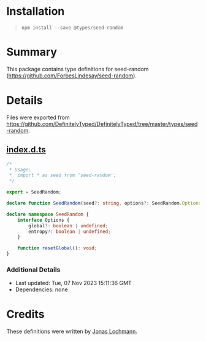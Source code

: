 # Installation
> `npm install --save @types/seed-random`

# Summary
This package contains type definitions for seed-random (https://github.com/ForbesLindesay/seed-random).

# Details
Files were exported from https://github.com/DefinitelyTyped/DefinitelyTyped/tree/master/types/seed-random.
## [index.d.ts](https://github.com/DefinitelyTyped/DefinitelyTyped/tree/master/types/seed-random/index.d.ts)
````ts
/*
 * Usage:
 *  import * as seed from 'seed-random';
 */

export = SeedRandom;

declare function SeedRandom(seed?: string, options?: SeedRandom.Options): () => number;

declare namespace SeedRandom {
    interface Options {
        global?: boolean | undefined;
        entropy?: boolean | undefined;
    }

    function resetGlobal(): void;
}

````

### Additional Details
 * Last updated: Tue, 07 Nov 2023 15:11:36 GMT
 * Dependencies: none

# Credits
These definitions were written by [Jonas Lochmann](https://github.com/l-jonas).
